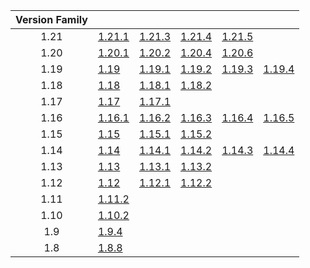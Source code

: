 | Version Family | | | | | |
|:---:|---|---|---|---|---|
| 1.21 | [1.21.1](https://github.com/BaldGang/spigot-build/releases/download/20250513/spigot-1.21.1.jar) | [1.21.3](https://github.com/BaldGang/spigot-build/releases/download/20250513/spigot-1.21.3.jar) | [1.21.4](https://github.com/BaldGang/spigot-build/releases/download/20250513/spigot-1.21.4.jar) | [1.21.5](https://github.com/BaldGang/spigot-build/releases/download/20250513/spigot-1.21.5.jar) | |
| 1.20 | [1.20.1](https://github.com/BaldGang/spigot-build/releases/download/20250513/spigot-1.20.1.jar) | [1.20.2](https://github.com/BaldGang/spigot-build/releases/download/20250513/spigot-1.20.2.jar) | [1.20.4](https://github.com/BaldGang/spigot-build/releases/download/20250513/spigot-1.20.4.jar) | [1.20.6](https://github.com/BaldGang/spigot-build/releases/download/20250513/spigot-1.20.6.jar) | |
| 1.19 | [1.19](https://github.com/BaldGang/spigot-build/releases/download/20250513/spigot-1.19.jar) | [1.19.1](https://github.com/BaldGang/spigot-build/releases/download/20250513/spigot-1.19.1.jar) | [1.19.2](https://github.com/BaldGang/spigot-build/releases/download/20250513/spigot-1.19.2.jar) | [1.19.3](https://github.com/BaldGang/spigot-build/releases/download/20250513/spigot-1.19.3.jar) | [1.19.4](https://github.com/BaldGang/spigot-build/releases/download/20250513/spigot-1.19.4.jar) |
| 1.18 | [1.18](https://github.com/BaldGang/spigot-build/releases/download/20250513/spigot-1.18.jar) | [1.18.1](https://github.com/BaldGang/spigot-build/releases/download/20250513/spigot-1.18.1.jar) | [1.18.2](https://github.com/BaldGang/spigot-build/releases/download/20250513/spigot-1.18.2.jar) | | |
| 1.17 | [1.17](https://github.com/BaldGang/spigot-build/releases/download/20250513/spigot-1.17.jar) | [1.17.1](https://github.com/BaldGang/spigot-build/releases/download/20250513/spigot-1.17.1.jar) | | | |
| 1.16 | [1.16.1](https://github.com/BaldGang/spigot-build/releases/download/20250513/spigot-1.16.1.jar) | [1.16.2](https://github.com/BaldGang/spigot-build/releases/download/20250513/spigot-1.16.2.jar) | [1.16.3](https://github.com/BaldGang/spigot-build/releases/download/20250513/spigot-1.16.3.jar) | [1.16.4](https://github.com/BaldGang/spigot-build/releases/download/20250513/spigot-1.16.4.jar) | [1.16.5](https://github.com/BaldGang/spigot-build/releases/download/20250513/spigot-1.16.5.jar) |
| 1.15 | [1.15](https://github.com/BaldGang/spigot-build/releases/download/20250513/spigot-1.15.jar) | [1.15.1](https://github.com/BaldGang/spigot-build/releases/download/20250513/spigot-1.15.1.jar) | [1.15.2](https://github.com/BaldGang/spigot-build/releases/download/20250513/spigot-1.15.2.jar) | | |
| 1.14 | [1.14](https://github.com/BaldGang/spigot-build/releases/download/20250513/spigot-1.14.jar) | [1.14.1](https://github.com/BaldGang/spigot-build/releases/download/20250513/spigot-1.14.1.jar) | [1.14.2](https://github.com/BaldGang/spigot-build/releases/download/20250513/spigot-1.14.2.jar) | [1.14.3](https://github.com/BaldGang/spigot-build/releases/download/20250513/spigot-1.14.3.jar) | [1.14.4](https://github.com/BaldGang/spigot-build/releases/download/20250513/spigot-1.14.4.jar) |
| 1.13 | [1.13](https://github.com/BaldGang/spigot-build/releases/download/20250513/spigot-1.13.jar) | [1.13.1](https://github.com/BaldGang/spigot-build/releases/download/20250513/spigot-1.13.1.jar) | [1.13.2](https://github.com/BaldGang/spigot-build/releases/download/20250513/spigot-1.13.2.jar) | | |
| 1.12 | [1.12](https://github.com/BaldGang/spigot-build/releases/download/20250513/spigot-1.12.jar) | [1.12.1](https://github.com/BaldGang/spigot-build/releases/download/20250513/spigot-1.12.1.jar) | [1.12.2](https://github.com/BaldGang/spigot-build/releases/download/20250513/spigot-1.12.2.jar) | | |
| 1.11 | [1.11.2](https://github.com/BaldGang/spigot-build/releases/download/20250513/spigot-1.11.2.jar) | | | | |
| 1.10 | [1.10.2](https://github.com/BaldGang/spigot-build/releases/download/20250513/spigot-1.10.2.jar) | | | | |
| 1.9 | [1.9.4](https://github.com/BaldGang/spigot-build/releases/download/20250513/spigot-1.9.4.jar) | | | | |
| 1.8 | [1.8.8](https://github.com/BaldGang/spigot-build/releases/download/20250513/spigot-1.8.8.jar) | | | | |
